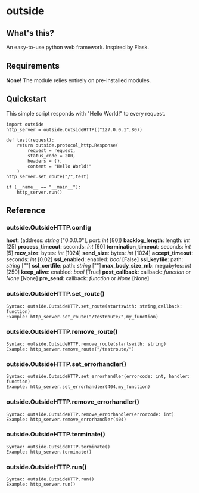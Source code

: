 # outside
## What's this?
An easy-to-use python web framework. Inspired by Flask.

## Requirements
**None!** The module relies entirely on pre-installed modules.

## Quickstart
This simple script responds with "Hello World!" to every request.

    import outside
    http_server = outside.OutsideHTTP(("127.0.0.1",80))
    
    def test(request):
        return outside.protocol_http.Response(
            request = request,
            status_code = 200,
            headers = {},
            content = "Hello World!"
        )
    http_server.set_route("/",test)
    
    if (__name__ == "__main__"):
        http_server.run()

## Reference
### outside.OutsideHTTP.config
**host**: (address: *string* ["0.0.0.0"], port: *int* [80])
**backlog_length**: length: *int* [25]
**process_timeout**: seconds: *int* [60]
**termination_timeout**: seconds: *int* [5]
**recv_size**: bytes: *int* [1024]
**send_size**: bytes: *int* [1024]
**accept_timeout**: seconds: *int* [0.02]
**ssl_enabled**: enabled: *bool* [False]
**ssl_keyfile**: path: *string* [""]
**ssl_certfile**: path: *string* [""]
**max_body_size_mb**: megabytes: *int* [250]
**keep_alive**: enabled: *bool* [True]
**post_callback**: callback: *function* or *None* [None]
**pre_send**: callback: *function* or *None* [None]

### outside.OutsideHTTP.set_route()

    Syntax: outside.OutsideHTTP.set_route(startswith: string,callback: function)
    Example: http_server.set_route("/testroute/",my_function)

### outside.OutsideHTTP.remove_route()

    Syntax: outside.OutsideHTTP.remove_route(startswith: string)
    Example: http_server.remove_route("/testroute/")

### outside.OutsideHTTP.set_errorhandler()

    Syntax: outside.OutsideHTTP.set_errorhandler(errorcode: int, handler: function)
    Example: http_server.set_errorhandler(404,my_function)

### outside.OutsideHTTP.remove_errorhandler()

    Syntax: outside.OutsideHTTP.remove_errorhandler(errorcode: int)
    Example: http_server.remove_errorhandler(404)

### outside.OutsideHTTP.terminate()

    Syntax: outside.OutsideHTTP.terminate()
    Example: http_server.terminate()

### outside.OutsideHTTP.run()

    Syntax: outside.OutsideHTTP.run()
    Example: http_server.run()


